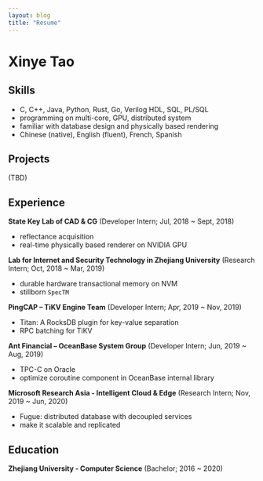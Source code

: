 ```yaml
---
layout: blog
title: "Resume"
---
```


# Xinye Tao

## Skills

- C, C++, Java, Python, Rust, Go, Verilog HDL, SQL, PL/SQL
- programming on multi-core, GPU, distributed system
- familiar with database design and physically based rendering
- Chinese (native), English (fluent), French, Spanish

## Projects

(TBD)

## Experience

**State Key Lab of CAD & CG** (Developer Intern; Jul, 2018 ~ Sept, 2018)
  - reflectance acquisition
  - real-time physically based renderer on NVIDIA GPU

**Lab for Internet and Security Technology in Zhejiang University** (Research Intern; Oct, 2018 ~ Mar, 2019)
  - durable hardware transactional memory on NVM
  - stillborn `SpecTM`

**PingCAP – TiKV Engine Team** (Developer Intern; Apr, 2019 ~ Nov, 2019)
  - Titan: A RocksDB plugin for key-value separation
  - RPC batching for TiKV

**Ant Financial – OceanBase System Group** (Developer Intern; Jun, 2019 ~ Aug, 2019)
  - TPC-C on Oracle
  - optimize coroutine component in OceanBase internal library

**Microsoft Research Asia - Intelligent Cloud & Edge** (Research Intern; Nov, 2019 ~ Jun, 2020)
  - Fugue: distributed database with decoupled services
  - make it scalable and replicated

## Education

**Zhejiang University - Computer Science** (Bachelor; 2016 ~ 2020)
